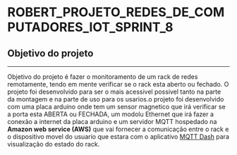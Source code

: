 # ROBERT_PROJETO_REDES_DE_COMPUTADORES_IOT_SPRINT_8


## Objetivo do projeto
---
Objetivo do projeto é fazer o monitoramento de um rack de redes remotamente, tendo em mente verificar se o rack esta aberto ou fechado.
O projeto foi desenvolvido para ser o mais acessivel possivel tanto na parte da montagem e na parte de uso para os usarios.o projeto foi desenvolvido com  uma placa arduino onde tem um sensor magnetico que irá verificar se a porta esta ABERTA ou FECHADA, um modolu Ethernet que irá fazer a conexão
a internet da placa arduino e um servidor MQTT hospedado na **Amazon web service (AWS)** que vai fornecer a comunicação entre o rack e o dispositivo movel do usuario que estara com o aplicativo [MQTT Dash](https://play.google.com/store/apps/details?id=net.routix.mqttdash&hl=en&gl=US) para visualização do 
estado do rack. 

